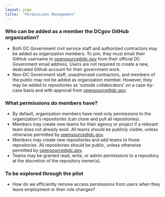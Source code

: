 ```yaml
---
layout: page
title:  "Permissions Management"
---
```


### Who can be added as a member the DCgov GitHub organization?
* Both DC Government civil service staff and authorized contractors may be added as organization members. To join, they must email their GitHub username to [opensource@dc.gov](mailto:opensource@dc.gov) from their official DC Government email address.  Users are not required to create a new, dedicated Github account for their government work.
* Non-DC Government staff, unauthorized contractors, and members of the public may not be added as organization member. However, they may be added to repositories as 'outside collaborators' on a case-by-case basis and with approval from [opensource@dc.gov](mailto:opensource@dc.gov).

### What permissions do members have?
* By default, organization members have read only permissions to the organization's repositories (can clone and pull all repositories).
* Members may create new teams for their agency or project if a relevant team does not already exist. All teams should be publicly visible, unless otherwise permitted by [opensource@dc.gov](mailto:opensource@dc.gov).
* Members may create new repositories and add teams to those repositories. All repositories should be public, unless otherwise permitted by [opensource@dc.gov](mailto:opensource@dc.gov).
* Teams may be granted read, write, or admin permissions to a repository at the discretion of the repository owner(s).

### To be explored through the pilot
* How do we efficiently remove access permissions from users when they leave employment or their role changes?
